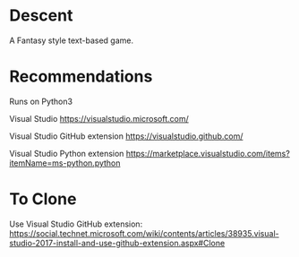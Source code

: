 # Descent
 A Fantasy style text-based game.


# Recommendations
  Runs on Python3

  Visual Studio
  https://visualstudio.microsoft.com/

  Visual Studio GitHub extension
  https://visualstudio.github.com/


  Visual Studio Python extension
  https://marketplace.visualstudio.com/items?itemName=ms-python.python



# To Clone
Use Visual Studio GitHub extension:
  https://social.technet.microsoft.com/wiki/contents/articles/38935.visual-studio-2017-install-and-use-github-extension.aspx#Clone
